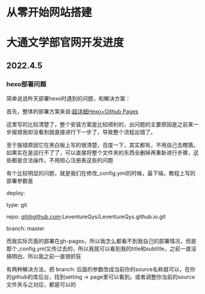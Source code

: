# 从零开始网站搭建
# 大通文学部官网开发进度

## 2022.4.5

### hexo部署问题

简单说说昨天部署hexo时遇到的问题，和解决方案：


首先，整体的部署方案来自:[超详细Hexo+Github Pages](https://zhuanlan.zhihu.com/p/370635512)


这里写的比较清楚了，整个安装方案是比较顺利的，出问题的主要原因是之前某一步报错我却没看到就直接进行下一步了，导致整个流程出错了。


至于报错原因它在黑白板上写的很清楚，百度一下，其实都有，不用自己去瞎猜。如果实在是运行不了了，可以直接将整个文件夹的东西全删掉再重新进行步骤，这些都是合法操作，不用担心注册表这些的问题


有个比较明显的问题，就是我们在修改_config.yml的时候，最下端，教程上写的部署参数是


deploy:

  type: git
  
  repo: git@github.com:LeventureQys/LeventureQys.github.io.git
  
  branch: master
  

而我实际页面的部署在gh-pages，所以我怎么都看不到我自己的部署情况，但是那个_config.yml又传过去的，所以我就可以看到我的title和subtitle，之前一直没搞明白，所以我之前一直很抓狂


有两种解决方法，把 branch: 后面的参数改成当前你的source名称就可以，在你的github的库后台，找到setting -> page里可以看到。或者调整你当前的source文件夹与之对应，都是可以的
